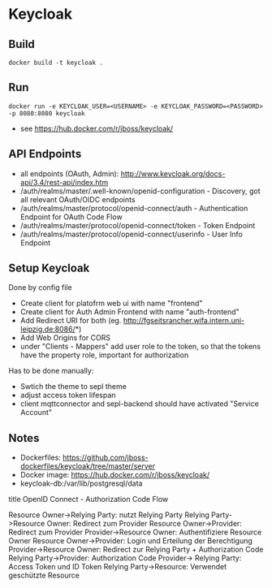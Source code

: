 # Keycloak 

## Build 
```shell
docker build -t keycloak .
```
## Run 
```shell
docker run -e KEYCLOAK_USER=<USERNAME> -e KEYCLOAK_PASSWORD=<PASSWORD> -p 8080:8080 keycloak
```
- see https://hub.docker.com/r/jboss/keycloak/

## API Endpoints
- all endpoints (OAuth, Admin): http://www.keycloak.org/docs-api/3.4/rest-api/index.htm
- /auth/realms/master/.well-known/openid-configuration - Discovery, got all relevant OAuth/OIDC endpoints
- /auth/realms/master/protocol/openid-connect/auth - Authentication Endpoint for OAuth Code Flow
- /auth/realms/master/protocol/openid-connect/token - Token Endpoint
- /auth/realms/master/protocol/openid-connect/userinfo - User Info Endpoint 

## Setup Keycloak
Done by config file
- Create client for platofrm web ui with name "frontend" 
- Create client for Auth Admin Frontend with name "auth-frontend"
- Add Redirect URI for both (eg. http://fgseitsrancher.wifa.intern.uni-leipzig.de:8086/*)
- Add Web Origins for CORS 
- under "Clients - Mappers" add user role to the token, so that the tokens have the property role, important for authorization

Has to be done manually:
- Swtich the theme to sepl theme
- adjust access token lifespan
- client mqttconnector and sepl-backend should have activated "Service Account"

## Notes 
- Dockerfiles: https://github.com/jboss-dockerfiles/keycloak/tree/master/server
- Docker image: https://hub.docker.com/r/jboss/keycloak/
- keycloak-db:/var/lib/postgresql/data

title OpenID Connect - Authorization Code Flow

Resource Owner->Relying Party: nutzt Relying Party
Relying Party->Resource Owner: Redirect zum Provider
Resource Owner->Provider: Redirect zum Provider
Provider->Resource Owner: Authentifiziere Resource Owner
Resource Owner->Provider: Login und Erteilung der Berechtigung
Provider->Resource Owner: Redirect zur Relying Party + Authorization Code 
Relying Party->Provider: Authorization Code
Provider-> Relying Party: Access Token und ID Token
Relying Party->Resource: Verwendet geschützte Resource

